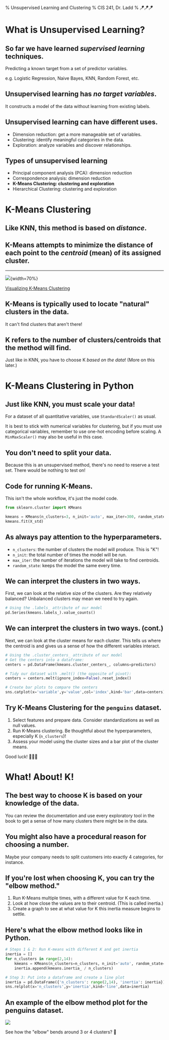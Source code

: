 % Unsupervised Learning and Clustering
% CIS 241, Dr. Ladd
% 🪁🪁🪁

# What is Unsupervised Learning?

## So far we have learned *supervised learning* techniques.

Predicting a known target from a set of predictor variables.

e.g. Logistic Regression, Naive Bayes, KNN, Random Forest, etc.

## Unsupervised learning has *no target variables*.

It constructs a model of the data without learning from existing labels.

## Unsupervised learning can have different uses.

- Dimension reduction: get a more manageable set of variables.
- Clustering: identify meaningful categories in the data.
- Exploration: analyze variables and discover relationships.

## Types of unsupervised learning

- Principal component analysis (PCA): dimension reduction
- Correspondence analysis: dimension reduction
- **K-Means Clustering: clustering and exploration**
- Hierarchical Clustering: clustering and exploration

# K-Means Clustering

## Like KNN, this method is based on *distance*.

## K-Means attempts to minimize the distance of each point to the *centroid* (mean) of its assigned cluster.

---

![](img/kmeans.png){width=70%}

[Visualizing K-Means Clustering](https://www.naftaliharris.com/blog/visualizing-k-means-clustering/)

## K-Means is typically used to locate "natural" clusters in the data.

It can't find clusters that aren't there!

## K refers to the number of clusters/centroids that the method will find.

Just like in KNN, you have to choose K *based on the data*! (More on this later.)

# K-Means Clustering in Python

## Just like KNN, you must scale your data!

For a dataset of all quantitative variables, use `StandardScaler()` as usual.

It is best to stick with numerical variables for clustering, but if you must use categorical variables, remember to use one-hot encoding before scaling. A `MinMaxScaler()` may also be useful in this case.

## You don't need to split your data.

Because this is an unsupervised method, there's no need to reserve a test set. There would be nothing to test on!

## Code for running K-Means.

This isn't the whole workflow, it's just the model code.

```python
from sklearn.cluster import KMeans

kmeans = KMeans(n_clusters=3, n_init='auto', max_iter=300, random_state=0)
kmeans.fit(X_std)
```

## As always pay attention to the hyperparameters.

- `n_clusters`: the number of clusters the model will produce. This is "K"!
- `n_init`: the total number of times the model will be run.
- `max_iter`: the number of iterations the model will take to find centroids.
- `random_state`: keeps the model the same every time.

## We can interpret the clusters in two ways.

First, we can look at the relative size of the clusters. Are they relatively balanced? Unbalanced clusters may mean we need to try again.

```python
# Using the .labels_ attribute of our model
pd.Series(kmeans.labels_).value_counts()
```

## We can interpret the clusters in two ways. (cont.)

Next, we can look at the cluster means for each cluster. This tells us where the centroid is and gives us a sense of how the different variables interact.

```python
# Using the .cluster_centers_ attribute of our model
# Get the centers into a dataframe:
centers = pd.DataFrame(kmeans.cluster_centers_, columns=predictors)

# Tidy our dataset with .melt() (the opposite of pivot):
centers = centers.melt(ignore_index=False).reset_index()

# Create bar plots to compare the centers
sns.catplot(x='variable',y='value',col='index',kind='bar',data=centers)
```

## Try K-Means Clustering for the `penguins` dataset.

1. Select features and prepare data. Consider standardizations as well as null values.
2. Run K-Means clustering. Be thoughtful about the hyperparameters, especially K (`n_clusters`)!
3. Assess your model using the cluster sizes and a bar plot of the cluster means.

Good luck! 🐧🐧🐧

# What! About! K!

## The best way to choose K is based on your knowledge of the data.

You can review the documentation and use every exploratory tool in the book to get a sense of how many clusters there might be in the data.

## You might also have a procedural reason for choosing a number.

Maybe your company needs to split customers into exactly 4 categories, for instance.

## If you're lost when choosing K, you can try the "elbow method."

1. Run K-Means multiple times, with a different value for K each time.
2. Look at how close the values are to their centroid. (This is called inertia.)
3. Create a graph to see at what value for K this inertia measure begins to settle.

## Here's what the elbow method looks like in Python.

```python
# Steps 1 & 2: Run K-means with different K and get inertia
inertia = []
for n_clusters in range(2,14):
    kmeans = KMeans(n_clusters=n_clusters, n_init='auto', random_state=0).fit(X_std)
    inertia.append(kmeans.inertia_ / n_clusters)

# Step 3: Put into a dataframe and create a line plot
inertia = pd.DataFrame({'n_clusters': range(2,14), 'inertia': inertia})
sns.relplot(x='n_clusters',y='inertia',kind='line',data=inertia)
```

## An example of the elbow method plot for the penguins dataset.

![](img/elbow.png)

See how the "elbow" bends around 3 or 4 clusters? 💪

